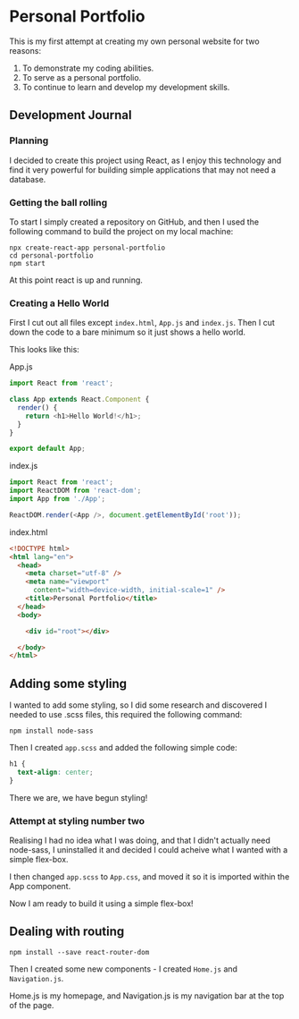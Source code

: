 # Personal Portfolio

This is my first attempt at creating my own personal website for two reasons:

1. To demonstrate my coding abilities.
2. To serve as a personal portfolio.
3. To continue to learn and develop my development skills.

## Development Journal

### Planning

I decided to create this project using React, as I enjoy this technology and find it very powerful for building simple applications that may not need a database.

### Getting the ball rolling

To start I simply created a repository on GitHub, and then I used the following command to build the project on my local machine:
```
npx create-react-app personal-portfolio
cd personal-portfolio
npm start
```
At this point react is up and running.

### Creating a Hello World

First I cut out all files except ```index.html```, ```App.js``` and ```index.js```.
Then I cut down the code to a bare minimum so it just shows a hello world.

This looks like this:

App.js
```JavaScript
import React from 'react';

class App extends React.Component {
  render() {
    return <h1>Hello World!</h1>;
  }
}

export default App;
```
index.js
```JavaScript
import React from 'react';
import ReactDOM from 'react-dom';
import App from './App';

ReactDOM.render(<App />, document.getElementById('root'));
```
index.html
```HTML
<!DOCTYPE html>
<html lang="en">
  <head>
    <meta charset="utf-8" />
    <meta name="viewport"
      content="width=device-width, initial-scale=1" />
    <title>Personal Portfolio</title>
  </head>
  <body>

    <div id="root"></div>

  </body>
</html>
```

## Adding some styling

I wanted to add some styling, so I did some research and discovered I needed to use .scss files, this required the following command:
```
npm install node-sass
```
Then I created ```app.scss``` and added the following simple code:
```CSS
h1 {
  text-align: center;
}
```
There we are, we have begun styling!

### Attempt at styling number two

Realising I had no idea what I was doing, and that I didn't actually need node-sass, I uninstalled it and decided I could acheive what I wanted with a simple flex-box.

I then changed ```app.scss``` to ```App.css```, and moved it so it is imported within the App component.

Now I am ready to build it using a simple flex-box!

## Dealing with routing

```
npm install --save react-router-dom
```

Then I created some new components - I created ```Home.js``` and ```Navigation.js```.

Home.js is my homepage, and Navigation.js is my navigation bar at the top of the page.